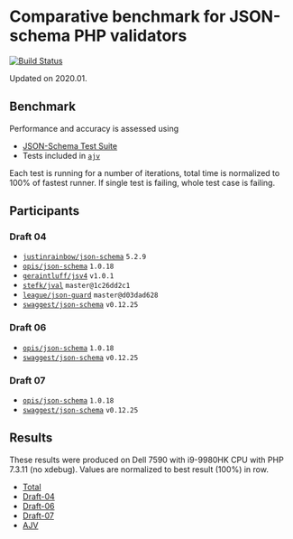 # Comparative benchmark for JSON-schema PHP validators

[![Build Status](https://travis-ci.org/swaggest/php-json-schema-bench.svg?branch=master)](https://travis-ci.org/swaggest/php-json-schema-bench)

Updated on 2020.01.

## Benchmark

Performance and accuracy is assessed using
* [JSON-Schema Test Suite](https://github.com/json-schema-org/JSON-Schema-Test-Suite.git)
* Tests included in [`ajv`](https://github.com/epoberezkin/ajv/tree/master/spec/tests/schemas)

Each test is running for a number of iterations, total time is normalized to 100% of fastest runner.
If single test is failing, whole test case is failing.

## Participants

### Draft 04

* [`justinrainbow/json-schema`](https://github.com/justinrainbow/json-schema) `5.2.9`
* [`opis/json-schema`](https://github.com/opis/json-schema) `1.0.18`
* [`geraintluff/jsv4`](https://github.com/geraintluff/jsv4-php) `v1.0.1`
* [`stefk/jval`](https://github.com/stefk/JVal) `master@1c26dd2c1`
* [`league/json-guard`](https://github.com/thephpleague/json-guard) `master@d03dad628`
* [`swaggest/json-schema`](https://github.com/swaggest/php-json-schema) `v0.12.25`

### Draft 06

* [`opis/json-schema`](https://github.com/opis/json-schema) `1.0.18`
* [`swaggest/json-schema`](https://github.com/swaggest/php-json-schema) `v0.12.25`

### Draft 07

* [`opis/json-schema`](https://github.com/opis/json-schema) `1.0.18`
* [`swaggest/json-schema`](https://github.com/swaggest/php-json-schema) `v0.12.25`

## Results

These results were produced on Dell 7590 with i9-9980HK CPU with PHP 7.3.11 (no xdebug).
Values are normalized to best result (100%) in row.

* [Total](report-total.md)
* [Draft-04](report-draft-04.md)
* [Draft-06](report-draft-06.md)
* [Draft-07](report-draft-07.md)
* [AJV](report-ajv.md)